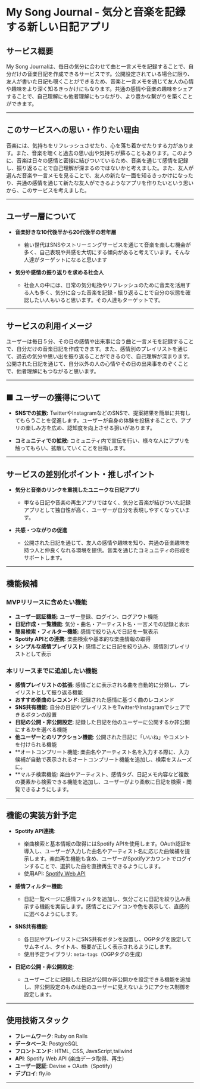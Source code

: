 # My Song Journal - 気分と音楽を記録する新しい日記アプリ

## サービス概要

My Song Journalは、毎日の気分に合わせて曲と一言メモを記録することで、自分だけの音楽日記を作成できるサービスです。公開設定されている場合に限り、友人が書いた日記も覗くことができるため、音楽と一言メモを通じて友人の心情や趣味をより深く知るきっかけにもなります。共通の感情や音楽の趣味をシェアすることで、自己理解にも他者理解にもつながり、より豊かな繋がりを築くことができます。

---

## このサービスへの思い・作りたい理由

音楽には、気持ちをリフレッシュさせたり、心を落ち着かせたりする力があります。また、音楽を聴くと過去の思い出や気持ちが蘇ることもあります。このように、音楽は日々の感情と密接に結びついているため、音楽を通じて感情を記録し、振り返ることで自己理解が深まるのではないかと考えました。また、友人が選んだ音楽や一言メモを見ることで、友人の新たな一面を知るきっかけになったり、共通の感情を通じて新たな友人ができるようなアプリを作りたいという思いから、このサービスを考えました。

---

## ユーザー層について

- **音楽好きな10代後半から20代後半の若年層**
  - 若い世代はSNSやストリーミングサービスを通じて音楽を楽しむ機会が多く、自己表現や共感を大切にする傾向があると考えています。そんな人達がターゲットになると思います
  
- **気分や感情の振り返りを求める社会人**
  - 社会人の中には、日常の気分転換やリフレッシュのために音楽を活用する人も多く、気分に合った音楽を記録・振り返ることで自分の状態を確認したい人もいると思います。その人達もターゲットです。

---

## サービスの利用イメージ

ユーザーは毎日５分、その日の感情や出来事に合う曲と一言メモを記録することで、自分だけの音楽日記を作成できます。また、感情別のプレイリストを通じて、過去の気分や思い出を振り返ることができるので、自己理解が深まります。公開された日記を通じて、自分以外の人の心情やその日の出来事をのぞくことで、他者理解にもつながると思います。

---

## ■ ユーザーの獲得について
- **SNSでの拡散:** TwitterやInstagramなどのSNSで、提案結果を簡単に共有してもらうことを促進します。ユーザーが自身の体験を投稿することで、アプリの楽しみ方を広め、認知度を向上させる狙いがあります。

- **コミュニティでの拡散:** コミュニティ内で宣伝を行い、様々な人にアプリを触ってもらい、拡散していくことを目指します。

---

## サービスの差別化ポイント・推しポイント

- **気分と音楽のリンクを重視したユニークな日記アプリ**
  - 単なる日記や音楽の再生アプリではなく、気分と音楽が結びついた記録アプリとして独自性が高く、ユーザーが自分を表現しやすくなっています。

- **共感・つながりの促進**
  - 公開された日記を通じて、友人の感情や趣味を知り、共通の音楽趣味を持つ人と仲良くなれる環境を提供。音楽を通じたコミュニティの形成をサポートします。

---

## 機能候補

### MVPリリースに含めたい機能
- **ユーザー認証機能**: ユーザー登録、ログイン、ログアウト機能
- **日記作成・一覧機能**: 気分・曲名・アーティスト名・一言メモの記録と表示
- **簡易検索・フィルター機能**: 感情で絞り込んで日記を一覧表示
- **Spotify APIとの連携**: 楽曲検索や基本的な楽曲情報の取得
- **シンプルな感情プレイリスト**: 感情ごとに日記を絞り込み、感情別プレイリストとして表示

### 本リリースまでに追加したい機能
- **感情プレイリストの拡張**: 感情ごとに表示される曲を自動的に分類し、プレイリストとして振り返る機能
- **おすすめ楽曲のレコメンド**: 記録された感情に基づく曲のレコメンド
- **SNS共有機能**: 自分の日記やプレイリストをTwitterやInstagramでシェアできるボタンの設置
- **日記の公開・非公開設定**: 記録した日記を他のユーザーに公開するか非公開にするかを選べる機能
- **他ユーザーとのリアクション機能**: 公開された日記に「いいね」やコメントを付けられる機能
- **オートコンプリート機能: 楽曲名やアーティスト名を入力する際に、入力候補が自動で表示されるオートコンプリート機能を追加し、検索をスムーズに。
- **マルチ検索機能: 楽曲やアーティスト、感情タグ、日記メモ内容など複数の要素から検索できる機能を追加し、ユーザーがより柔軟に日記を検索・閲覧できるようにします。

---

## 機能の実装方針予定

- **Spotify API連携**:
   - 楽曲検索と基本情報の取得にはSpotify APIを使用します。OAuth認証を導入し、ユーザーが入力した曲名やアーティスト名に応じた曲候補を提示します。楽曲再生機能も含め、ユーザーがSpotifyアカウントでログインすることで、選択した曲を直接再生できるようにします。
   - 使用API: [Spotify Web API](https://developer.spotify.com/documentation/web-api/)

- **感情フィルター機能**:
   - 日記一覧ページに感情フィルタを追加し、気分ごとに日記を絞り込み表示する機能を実装します。感情ごとにアイコンや色を表示して、直感的に選べるようにします。

- **SNS共有機能**:
   - 各日記やプレイリストにSNS共有ボタンを設置し、OGPタグを設定してサムネイル、タイトル、概要が正しく表示されるようにします。
   - 使用予定ライブラリ: `meta-tags`（OGPタグの生成）

- **日記の公開・非公開設定**:
   - ユーザーごとに記録した日記が公開か非公開かを設定できる機能を追加し、非公開設定のものは他のユーザーに見えないようにアクセス制御を設定します。

---

## 使用技術スタック

- **フレームワーク**: Ruby on Rails
- **データベース**: PostgreSQL
- **フロントエンド**: HTML, CSS, JavaScript,tailwind
- **API**: Spotify Web API (楽曲データ取得、再生)
- **ユーザー認証**: Devise + OAuth（Spotify）
- **デプロイ**: fly.io

---
